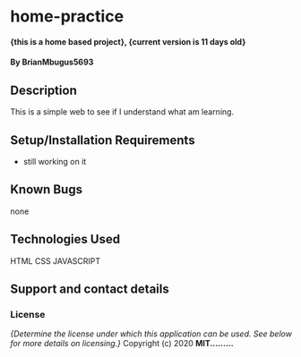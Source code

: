 # home-practice
#### {this is a home based project}, {current version is 11 days old}
#### By **BrianMbugus5693**
## Description
This is a simple web to see if I understand what am learning.
## Setup/Installation Requirements
* still working on it

## Known Bugs
none
## Technologies Used
HTML
CSS 
JAVASCRIPT
## Support and contact details

### License
*{Determine the license under which this application can be used.  See below for more details on licensing.}*
Copyright (c) 2020 **MIT.........**
  
